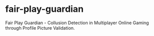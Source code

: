 # fair-play-guardian
Fair Play Guardian - Collusion Detection in Multiplayer Online Gaming through Profile Picture Validation.
